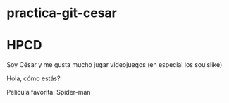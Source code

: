 # practica-git-cesar
# HPCD
Soy César y me gusta mucho jugar videojuegos (en especial los soulslike)

Hola, cómo estás?

Película favorita: Spider-man
